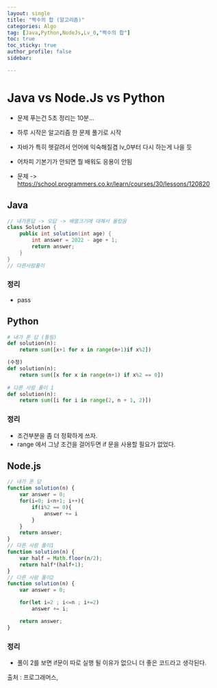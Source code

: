 ```yaml
---
layout: single
title: "짝수의 합 (알고리즘)"
categories: Algo
tag: [Java,Python,NodeJs,Lv_0,"짝수의 합"]
toc: true
toc_sticky: true
author_profile: false
sidebar:

---
```

# Java vs Node.Js vs Python
- 문제 푸는건 5초 정리는 10분...
- 하루 시작은 알고리즘 한 문제 풀기로 시작
- 자바가 특히 헷갈려서 언어에 익숙해질겸 lv_0부터 다시 하는게 나을 듯
- 어차피 기본기가 안되면 뭘 배워도 응용이 안됨

- 문제 -> https://school.programmers.co.kr/learn/courses/30/lessons/120820

## Java

```java
// 내가푼답 -> 오답 -> 배열크기에 대해서 몰랐음
class Solution {
    public int solution(int age) {
        int answer = 2022 - age + 1;
        return answer;
    }
}
// 다른사람풀이 

```
### 정리
- pass



## Python
```python
# 내가 푼 답 (틀림)
def solution(n):
    return sum([x+1 for x in range(n+1)if x%2])

(수정)
def solution(n):
    return sum([x for x in range(n+1) if x%2 == 0])
    
# 다른 사람 풀이 1
def solution(n):
    return sum([i for i in range(2, n + 1, 2)])

```
### 정리
- 조건부분을 좀 더 정확하게 쓰자.
- range 에서 그냥 조건을 걸어두면 if 문을 사용할 필요가 없었다.



## Node.js

```javascript
// 내가 푼 답
function solution(n) {
    var answer = 0;
    for(i=0; i<n+1; i++){
        if(i%2 == 0){
            answer += i       
        }
    }
    return answer;
}
// 다른 사람 풀이1
function solution(n) {
    var half = Math.floor(n/2);
    return half*(half+1);
}
// 다른 사람 풀이2
function solution(n) {
    var answer = 0;

    for(let i=2 ; i<=n ; i+=2)
        answer += i;

    return answer;
}
```
### 정리
- 풀이 2를 보면 if문이 따로 실행 될 이유가 없으니 더 좋은 코드라고 생각된다.


출처 : 프로그래머스,